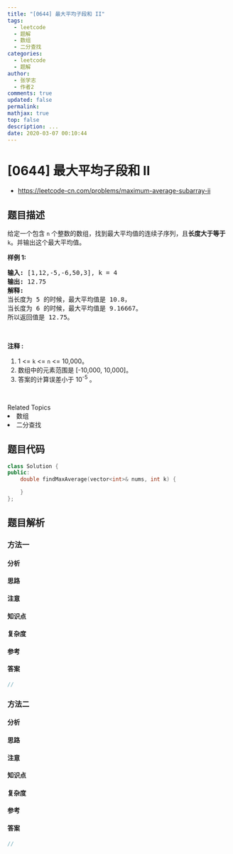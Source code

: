 ```yaml
---
title: "[0644] 最大平均子段和 II"
tags:
  - leetcode
  - 题解
  - 数组
  - 二分查找
categories:
  - leetcode
  - 题解
author:
  - 张学志
  - 作者2
comments: true
updated: false
permalink:
mathjax: true
top: false
description: ...
date: 2020-03-07 00:10:44
---
```



# [0644] 最大平均子段和 II
* https://leetcode-cn.com/problems/maximum-average-subarray-ii


## 题目描述

<p>给定一个包含 <code>n</code> 个整数的数组，找到最大平均值的连续子序列，且<strong>长度大于等于</strong> <code>k</code>。并输出这个最大平均值。</p>

<p><strong>样例 1:</strong></p>

<pre><strong>输入:</strong> [1,12,-5,-6,50,3], k = 4
<strong>输出:</strong> 12.75
<strong>解释:</strong>
当长度为 5 的时候，最大平均值是 10.8，
当长度为 6 的时候，最大平均值是 9.16667。
所以返回值是 12.75。
</pre>

<p>&nbsp;</p>

<p><strong>注释 :</strong></p>

<ol>
	<li>1 &lt;= <code>k</code> &lt;= <code>n</code> &lt;= 10,000。</li>
	<li>数组中的元素范围是 [-10,000, 10,000]。</li>
	<li>答案的计算误差小于 10<sup>-5</sup>&nbsp;。</li>
</ol>

<p>&nbsp;</p>
<div><div>Related Topics</div><div><li>数组</li><li>二分查找</li></div></div>


## 题目代码

```cpp
class Solution {
public:
    double findMaxAverage(vector<int>& nums, int k) {

    }
};
```


## 题目解析


### 方法一

#### 分析

#### 思路

#### 注意

#### 知识点

#### 复杂度

#### 参考

#### 答案

```cpp
//
```


### 方法二

#### 分析

#### 思路

#### 注意

#### 知识点

#### 复杂度

#### 参考

#### 答案

```cpp
//
```


